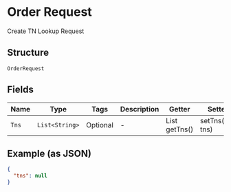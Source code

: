 
# Order Request

Create TN Lookup Request

## Structure

`OrderRequest`

## Fields

| Name | Type | Tags | Description | Getter | Setter |
|  --- | --- | --- | --- | --- | --- |
| `Tns` | `List<String>` | Optional | - | List<String> getTns() | setTns(List<String> tns) |

## Example (as JSON)

```json
{
  "tns": null
}
```

